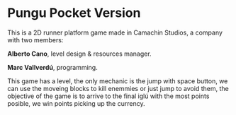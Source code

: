 # Pungu Pocket Version
This is a 2D runner platform game made in Camachin Studios, a company with two members: 

**Alberto Cano**, level design & resources manager.

**Marc Vallverdú**, programming.

This game has a level, the only mechanic is the jump with space button, we can use the moveing blocks to kill enemmies or just jump to avoid them, the objective of the game is to arrive to the final iglú with the most points posible, we win points picking up the currency. 
